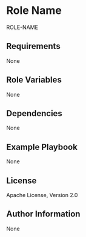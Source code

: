 Role Name
=========

ROLE-NAME

Requirements
------------

None

Role Variables
--------------

None

Dependencies
------------

None

Example Playbook
----------------

None

License
-------

Apache License, Version 2.0

Author Information
------------------

None

